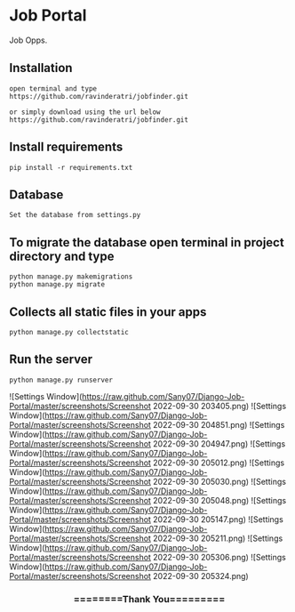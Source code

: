 # Job Portal
Job Opps.    


## Installation 

```
open terminal and type
https://github.com/ravinderatri/jobfinder.git

or simply download using the url below
https://github.com/ravinderatri/jobfinder.git
```

## Install requirements

```
pip install -r requirements.txt
```
## Database

```
Set the database from settings.py
```

## To migrate the database open terminal in project directory and type
```
python manage.py makemigrations
python manage.py migrate
```

## Collects all static files in your apps

```
python manage.py collectstatic
```

## Run the server
```
python manage.py runserver
```

![Settings Window](https://raw.github.com/Sany07/Django-Job-Portal/master/screenshots/Screenshot 2022-09-30 203405.png)
![Settings Window](https://raw.github.com/Sany07/Django-Job-Portal/master/screenshots/Screenshot 2022-09-30 204851.png)
![Settings Window](https://raw.github.com/Sany07/Django-Job-Portal/master/screenshots/Screenshot 2022-09-30 204947.png)
![Settings Window](https://raw.github.com/Sany07/Django-Job-Portal/master/screenshots/Screenshot 2022-09-30 205012.png)
![Settings Window](https://raw.github.com/Sany07/Django-Job-Portal/master/screenshots/Screenshot 2022-09-30 205030.png)
![Settings Window](https://raw.github.com/Sany07/Django-Job-Portal/master/screenshots/Screenshot 2022-09-30 205048.png)
![Settings Window](https://raw.github.com/Sany07/Django-Job-Portal/master/screenshots/Screenshot 2022-09-30 205147.png)
![Settings Window](https://raw.github.com/Sany07/Django-Job-Portal/master/screenshots/Screenshot 2022-09-30 205211.png)
![Settings Window](https://raw.github.com/Sany07/Django-Job-Portal/master/screenshots/Screenshot 2022-09-30 205306.png)
![Settings Window](https://raw.github.com/Sany07/Django-Job-Portal/master/screenshots/Screenshot 2022-09-30 205324.png)
<div align="center">
    <h3>========Thank You=========</h3>
</div>

